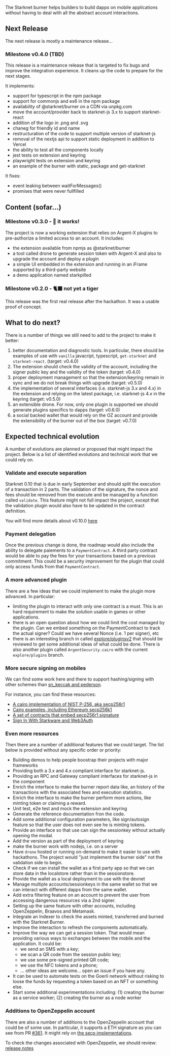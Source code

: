 The Starknet burner helps builders to build dapps on mobile applications
without having to deal with all the abstract account interactions.

## Next Release

The next release is mostly a maintenance release...

### Milestone v0.4.0 (TBD)

This release is a maintenance release that is targeted to fix bugs and improve
the integration experience. It cleans up the code to prepare for the next stages.

It implements:
- support for typescript in the npm package
- support for commonjs and es6 in the npm package
- availability of @starknet/burner on a CDN via unpkg.com
- move the account/provider back to starknet-js 3.x to support starknet-react
- addition of the logo in .png and .svg
- chaneg for friendly id and name
- restructuration of the code to support multiple version of starknet-js
- removal of the nextjs api to support static deployment in addition to Vercel
- the ability to test all the components locally
- jest tests on extension and keyring
- playwright tests on extension and keyring
- an example of the burner with static, package and get-starknet

It fixes:
- event leaking between waitForMessages()
- promises that were never fullfilled

## Content (sofar...)

### Milestone v0.3.0 - 🐾 it works!

The project is now a working extension that relies on Argent-X plugins to
pre-authorize a limited access to an account. It includes:

- the extension available from npmjs as @starknet/burner
- a tool called drone to generate session token with Argent-X and also to
  upgrade the account and deploy a plugin
- a simple UI embedded in the extension and running in an iFrame supported
  by a third-party website
- a demo application named starkpilled

### Milestone v0.2.0 - 🐈‍⬛ not yet a tiger

This release was the first real release after the hackathon. It was a
usable proof of concept.

## What to do next?

There is a number of things we still need to add to the project to make it
better:

1. better documentation and diagnostic tools. In particular, there should
   be examples of use with `vanilla` javacript, typescript, `get-starknet`
   and `starknet-react`. (target: v0.4.0)
2. The extension should check the validity of the account, including the
   signer public key and the validity of the token (target: v0.4.0)
3. proper deployment management so that the extension/keyring remain in
   sync and we do not break things with upgrade (target: v0.5.0)
4. the implementation of several interfaces (i.e. starknet-js 3.x and 4.x)
   in the extension and relying on the latest package, i.e. starknet-js 4.x
   in the keyring (target: v0.5.0)
5. an extensible drone. For now, only one plugin is supported we should
   generate plugins specifics to dapps (target: v0.6.0)
6. a social backed wallet that would rely on the OZ account and provide the
   extensibility of the burner out of the box (target: v0.7.0)

## Expected technical evolution

A number of evolutions are planned or proposed that might impact the project.
Below is a list of identified evolutions and technical work that we could rely
on.

### Validate and execute separation

Starknet 0.10 that is due in early September and should split the execution of
a transaction in 2 parts. The validation of the signature, the nonce and fees
should be removed from the execute and be managed by a function called
`validate`. This feature might not full impact the project, except that the
validation plugin would also have to be updated in the contract definition.

You will find more details about v0.10.0
[here](https://starkware.notion.site/StarkNet-0-10-0-4ac978234c384a30a195ce4070461257)

### Payment delegation

Once the previous change is done, the roadmap would also include the
ability to delegate paiements to a `PaymentContract`. A third party contract
would be able to pay the fees for your transactions based on a previous
commitment. This could be a security improvement for the plugin that could
only access funds from that `PaymentContract`.

### A more advanced plugin

There are a few ideas that we could implement to make the plugin more
advanced. In particular:

- limiting the plugin to interact with only one contract is a must. This is
  an hard requirement to make the solution usable in games or other
  applications.
- there is an open question about how we could limit the cost managed by the
  plugin. Can we embed something on the PaymentContract to track the actual
  signer? Could we have several Nonce (i.e. 1 per signer), etc
- there is an interesting branch in called
  [explore/pluginsv2](https://github.com/CremaFR/argent-contracts-starknet/tree/explore/pluginsv2)
  that should be reviewed to get some additional ideas of what could be done.
  There is also another plugin called `ArgentSecurity.cairo` with the current
  `explore/plugins` branch.

### More secure signing on mobiles

We can find some work here and there to support hashing/signing with other
schemes than [sn_keccak and pederson](https://docs.starknet.io/docs/Hashing/hash-functions/).

For instance, you can find these resources:

- [A cairo implementation of NIST P-256, aka secp256r1](https://github.com/spartucus/nistp256-cairo)
- [Cairo examples, including Ethereum secp256k1](https://github.com/starkware-libs/cairo-examples/tree/master/secp)
- [A set of contracts that embed secp256r1 signature](https://github.com/cartridge-gg/contracts)
- [Sign In With Starkware and Web3Auth](https://github.com/Web3Auth/sign-in-with-starkware)

### Even more resources

Then there are a number of additional features that we could target. The list
below is provided without any specific order or priority:

- Building demos to help people boostrap their projects with major frameworks
- Providing both a 3.x and 4.x compliant interface for starknet-js.
- Providing an RPC and Gateway compliant interfaces for starknet-js in the
  component
- Enrich the interface to make the burner report data like, an history of the
  transactions with the associated fees and execution statistics.
- Enrich the interface to make the burner perform more actions, like minting
  token or claiming a reward.
- Unit test, e2e test and mock the extension and keyring
- Generate the reference documentation fron the code.
- Add some additional configuration parameters, like sign/autosign feature
  so that the user does not even see he is minting tokens.
- Provide an interface so that use can sign the sessionkey without actually
  opening the modal.
- Add the version as part of the deployment of keyring
- make the burner work with nodejs, i.e. on a server
- Have `drone` hosted or running on-demand to make it easier to use with
  hackathons. The project would "just implement the burner side" not the
  validation side to begin.
- Check if we can install the wallet as a first party app so that we can
  store data in the localstore rather than in the sessionstore.
- Provide the wallet as a local deployment to use with the devnet
- Manage multiple accounts/sessionkeys in the same wallet so that we can
  interact with different dapps from the same wallet.
- Add extra filtering feature on an account to prevent the user from accessing
  dangerous resources via a 2nd signer.
- Setting up the same feature with other accounts, including OpenZeppelin, Braavos
  and Metamask.
- Integrate an Indexer to check the assets minted, transferred and burned with
  the Starknet Burner.
- Improve the interaction to refresh the components automatically.
- Improve the way we can get a session token. That would mean providing various
  ways to exchanges between the mobile and the application. It
  could be:
  - we send an SMS with a key;
  - we scan a QR code from the session public key;
  - we use some pre-signed printed QR code;
  - we use the NFC tokens and a phone;
  - ... other ideas are welcome... open an issue if you have any.
- It can be used to automate tests on the Goerli network without risking to
  loose the funds by requesting a token based on an NFT or something else.
- Start some additional experimentations including: (1) creating the burner as
  a service worker; (2) creating the burner as a node worker

### Additions to OpenZeppelin account

There are also a number of additions to the OpenZeppelin account that could be
of some use. In particular, it supports a ETH signature as you can see from PR
[#361](https://github.com/OpenZeppelin/cairo-contracts/pull/361). It might rely
on [the secp implementations](https://community.starknet.io/t/is-it-possible-to-use-verify-ecdsa-signature-in-cairo-to-verify-a-web3-js-wallet-ecdsa-signature/338).

To check the changes associated with OpenZeppelin, we should review:
[release notes](https://github.com/OpenZeppelin/cairo-contracts/releases)
